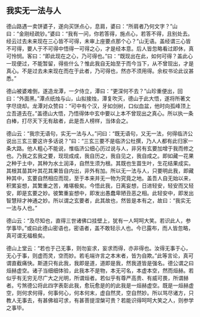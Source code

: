 ##  我实无一法与人

德山路遇一卖饼婆子，遂向买饼点心，息肩，婆曰：“所肩者乃何文字？”山曰：“金刚经疏钞。”婆曰：“我有一问，你若答得，施点心，若答不得，且别处去。经云过去未来现在三心皆不可得，未审上座要点那个心？”山无语。盖经谓三心皆不可得，要人于不可得中悟得一可得之心，才是经本意。后人皆忽略看过即休，真可怜悯。客曰：“即此现在之心，乃可得也。”曰：“既现出在此，如何可得？盖此心一现便过，不能暂留，得些什么？惟此我自无始至于而今当下，从不曾现出，才是真心。不是过去未来现在而在于此者，乃可得也，然亦不须用得。余权书论此议甚悉。”

德山被婆难倒，遂造龙潭，一夕侍立，潭曰：“更深何不去？”山珍重便出，回曰：“外面黑。”潭点纸烛与山，山拟接烛，潭复吹灭，德山于此大悟，遂将所著文字尽烧却。龙潭对众赞曰：“可中有个汉，牙如剑树，口似血盆，他时向孤峰顶上立吾道去在。”盖德山大悟，乃悟得体中玄中要以上本不曾现出之真心。所以执一条白棒，打尽天下无有敌者，此是吾人榜样，当体会之。

德山云：“我宗无语句，实无一法与人。”问曰：“既无语句，又无一法，何得临济公说出三玄三要这许多话说？”曰：“三玄三要不是临济公杜撰，乃人人都有此归家一条大路。他人粗心不能说，惟临济公细心历过说与人，非另有玄要加增于我而修之也。乃我之玄我之要，现现成成，我自历之，我自见之，我自成之。即如藏一花果之种于土中，其种为水土润泽，自然生须为根。其既也生苗生叶，生花结果成实。其根其苗其叶其花其果皆自内出，非外有加。所以无一法与人，只要明此我，即藏种其中，玄要自然相应而现，至于本来并无一物为究竟之地。盖吾人自无始以来，积累妄想，其繁重之苦，难堪极矣。今悟此我，日离妄想，日进轻安，轻安而又轻安，即是玄要之妙。彼繁重妄想中，即发出愚蠢卑陋丑恶之相。此轻安中，即发出智慧辩才神通之妙。所以谓之玄要者，此其故也，然皆是本有之，故曰：“我实无一法与人也。”

德山云：“及尽知也，直得三世诸佛口挂壁上，犹有一人呵呵大笑。若识此人，参学事毕。”或曰此德山密语也，密语者，盖不敢轻示人也。今已露布，而人皆忽略，真可谓无福极矣。

德山上堂云：“若也于己无事，则勿妄求，妄求而得，亦非得也。汝得无事于心，无心于事，则虚而灵，空而妙。若毛端许言之本末者，皆为自欺。”此等言论，真可谓直截痛快。斯道只有此我，我即是道，道即是我，然我道皆是强名。德公谓之曰烜赫虚空。诸子当细细体验，此我本不是物，本无可名，本虚本空，然而烜赫。若似乎有无穷无尽广大之光明，所谓烜者。若似乎有尊严高贵、有威可畏，所谓赫者。亏煞德公将此四字表彰此我，愈玩愈是的的此我是一烜赫虚空。既是一烜赫虚空，则何求何得，何事何心，何本何末，虚自然灵，空自然妙。所以骂尽诸方，只教人无事去，有甚佛祖可求，有甚菩提涅槃可贵？若能识得呵呵大笑之人，则参学之事毕。

